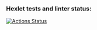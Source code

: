 ### Hexlet tests and linter status:
[![Actions Status](https://github.com/Surtral/python-project-49/actions/workflows/hexlet-check.yml/badge.svg)](https://github.com/Surtral/python-project-49/actions)